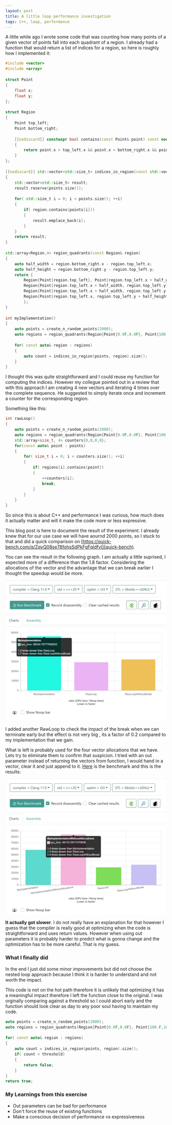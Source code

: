```yaml
---
layout: post
title: A little loop performance investigation
tags: C++, loop, performance
---
```


A little while ago I wrote some code that was counting how many points of a given vector of points fall into each quadrant of a region. I already had a function that would return a list of indices for a region, so here is roughly how I implemented it:

```cpp
#include <vector>
#include <array>

struct Point
{
    float x;
    float y;
};

struct Region
{
    Point top_left;
    Point bottom_right;

    [[nodiscard]] constexpr bool contains(const Point& point) const noexcept
    {
        return point.x > top_left.x && point.x < bottom_right.x && point.y > top_left.y && point.y < bottom_right.y;
    }
};

[[nodiscard]] std::vector<std::size_t> indices_in_region(const std::vector<Point>& points, const Region& region)
{
    std::vector<std::size_t> result;
    result.reserve(points.size());

    for( std::size_t i = 0; i < points.size(); ++i)
    {
        if( region.contains(points[i]))
        {
            result.emplace_back(i);
        }
    }
    return result;
}

std::array<Region,4> region_quadrants(const Region& region)
{
    auto half_width = region.bottom_right.x - region.top_left.x;
    auto half_height = region.bottom_right.y - region.top_left.y;
    return {
        Region{Point{region.top_left}, Point{region.top_left.x + half_width, region.top_left.y + half_height}},
        Region{Point{region.top_left.x + half_width, region.top_left.y}, Point{region.bottom_right.x, region.top_left.y + half_height}},
        Region{Point{region.top_left.x + half_width, region.top_left.y + half_height}, region.bottom_right},
        Region{Point{region.top_left.x, region.top_left.y + half_height}, Point{region.top_left.x + half_width, region.bottom_right.y}}
        };
}

int myImplementation()
{
    auto points = create_n_random_points(2000);
    auto regions = region_quadrants(Region{Point{0.0F,0.0F}, Point{100.F,100.F}});

    for( const auto& region : regions)
    {
        auto count = indices_in_region(points, region).size();
    }
}
```

I thought this was quite straightforward and I could reuse my function for computing the indices. However my collegue pointed out in a review that with this approach I am creating 4 new vectors and iterating 4 times over the complete sequence. He suggested to simply iterate once and increment a counter for the corresponding region.

Something like this:
```cpp
int rawLoop()
{
    auto points = create_n_random_points(2000);
    auto regions = region_quadrants(Region{Point{0.0F,0.0F}, Point{100.F,100.F}});
    std::array<size_t, 4> counters{0,0,0,0};
    for(const auto& point : points)
    {
        for( size_t i = 0; i < counters.size(); ++i)
        {
            if( regions[i].contains(point))
            {
                ++counters[i];
                break;
            }
        }
    }
}
```

So since this is about C++ and performance I was curious, how much does it actually matter and will it make the code more or less expressive.

This blog post is here to document the result of the experiment. I already knew that for our use case we will have aournd 2000 points, so I stuck to that and did a quick comparison on [https://quick-bench.com/q/ZqyQ08se78fohsSdPkFgFqldfvI](quick-bench).

You can see the result in the following graph. I am actually a little suprised, I expected more of a difference than the 1.8 factor. Considering the allocations of the vector and the advantage that we can break earlier I thought the speedup would be more.

![../images/loop_comparison.png](../images/loop_comparison.png)

I added another RawLoop to check the impact of the break when we can terminate early but the effect is not very big , its a factor of 0.2 compared to my implementation that we gain.

What is left is probably used for the four vector allocations that we have. Lets try to eliminate them to confirm that suspicion. I tried with an out parameter instead of returning the vectors from function, I would hand in a vector, clear it and just append to it. [Here](https://quick-bench.com/q/ZwXa8jORXH766-VWIj0IIpZUCi4) is the benchmark and this is the results:

![../images/loop_comparison_2.png](../images/loop_comparison_2.png)

**It actually got slower**. I do not really have an explanation for that however I guess that the compiler is really good at optimizing when the code is straightforward and uses return values. 
However when using out parameters it is probably harder to predict what is gonna change and the optimization has to be more careful. That is my guess.

### What I finally did

In the end I just did some minor improvements but did not choose the nested loop approach because I think it is harder to understand and not worth the impact.

This code is not on the hot path therefore it is unlikely that optimizing it has a meaningful impact therefore I left the function close to the original. I was orginally comparing against a threshold so I could abort early and the function should look clear as day to any poor soul having to maintain my code.

```cpp
auto points = create_n_random_points(2000);
auto regions = region_quadrants(Region{Point{0.0F,0.0F}, Point{100.F,100.F}});

for( const auto& region : regions)
{
    auto count = indices_in_region(points, region).size();
    if( count < threshold)
    {
        return false;
    }
}
return true;
```

### My Learnings from this exercise
* Out parameters can be bad for performance
* Don't force the reuse of existing functions
* Make a conscious decision of performance vs expressiveness